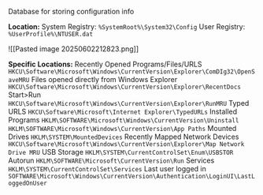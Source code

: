 Database for storing configuration info

**Location:**
System Registry:
`%SystemRoot%\System32\Config`
User Registry:
`%UserProfile%\NTUSER.dat`

![[Pasted image 20250602212823.png]]


**Specific Locations:**
Recently Opened Programs/Files/URLS
`HKCU\Software\Microsoft\Windows\CurrentVersion\Explorer\ComDIg32\OpenSaveMRU`
Files opened directly from Windows Explorer
`HKCU\Software\Microsoft\Windows\CurrentVersion\Explorer\RecentDocs`
Start>Run
`HKCU\Software\Microsoft\Windows\CurrentVersion\Explorer\RunMRU`
Typed URLS
`HKCU\Software\Microsoft\Internet Explorer\TypedURLs`
Installed Programs
`HKLM\SOFTWARE\Microsoft\Windows\CurrentVersion\Uninstall`
`HKLM\SOFTWARE\Microsoft\Windows\CurrentVersion\App Paths`
Mounted Drives 
`HKLM\SYSTEM\MountedDevices`
Recently Mapped Network Devices
`HKCU\Software\Microsoft\Windows\CurrentVersion\Explorer\Map Network Drive MRU`
USB Storage
`HKLM\SYSTEM\CurrentControlSet\Enum\USBSTOR`
Autorun
`HKLM\SOFTWARE\Microsoft\CurrentVersion\Run`
Services
`HKLM\SYSTEM\CurrentControlSet\Services`
Last user logged in
`SOFTWARE\Microsoft\Windows\CurrentVersion\Authentication\LoginUI\LastLoggedOnUser`

